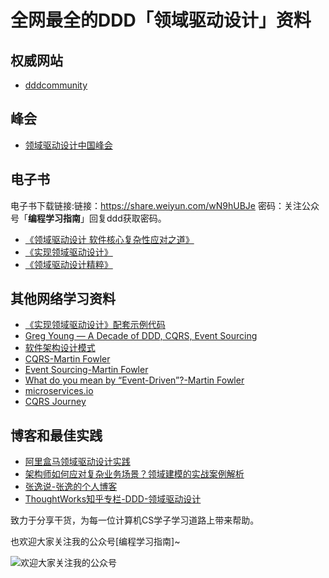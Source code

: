 # 全网最全的DDD「领域驱动设计」资料

## 权威网站
- [dddcommunity](https://www.dddcommunity.org/)

## 峰会
- [领域驱动设计中国峰会](http://www.ddd-china.com/)

## 电子书  
电子书下载链接:链接：https://share.weiyun.com/wN9hUBJe 密码：关注公众号「<b>编程学习指南</b>」回复ddd获取密码。

- [《领域驱动设计 软件核心复杂性应对之道》](https://item.jd.com/12870065.html)
- [《实现领域驱动设计》](https://item.jd.com/13131498.html)
- [《领域驱动设计精粹》](https://item.jd.com/12447082.html)

## 其他网络学习资料
- [《实现领域驱动设计》配套示例代码](https://github.com/VaughnVernon/IDDD_Samples)
- [Greg Young — A Decade of DDD, CQRS, Event Sourcing](https://www.youtube.com/watch?v=LDW0QWie21s)
- [软件架构设计模式](https://github.com/twang281314/frontEnd/blob/master/weekly/resources/software_architecture.md)
- [CQRS-Martin Fowler](https://martinfowler.com/bliki/CQRS.html)
- [Event Sourcing-Martin Fowler](https://martinfowler.com/eaaDev/EventSourcing.html)
- [What do you mean by “Event-Driven”?-Martin Fowler](https://martinfowler.com/articles/201701-event-driven.html)
- [microservices.io](https://microservices.io/index.html)
- [CQRS Journey](https://docs.microsoft.com/en-us/previous-versions/msp-n-p/jj554200(v=pandp.10)?redirectedfrom=MSDN)

## 博客和最佳实践
- [阿里盒马领域驱动设计实践](https://mp.weixin.qq.com/s?__biz=MzI4MTY5NTk4Ng==&mid=2247489183&idx=1&sn=8ad79428ece0862c86ddfda0efafbca7&source=41#wechat_redirect)
- [架构师如何应对复杂业务场景？领域建模的实战案例解析](https://mp.weixin.qq.com/s?__biz=MzIzOTU0NTQ0MA==&mid=2247487105&idx=1&sn=80e8df54282f759496c7d9a419656b88&chksm=e929338ede5eba98f476aaad1ba3026f08503b6e84b65608129490b27834688ad3b7c2f84a10&mpshare=1&scene=1&srcid=03279adZ0Ph2tRaLiXRSBWIB&key=3b2d96691c9884d07c5f238ce5f39c00eb1ea1d7fd3046afef02a52f93ca8ba4a9b303c492b53b17cb04fae6794d825f6a542c45465c03f916c8dacef7a6890d7c218c314fc1c43fb0592cd40e5e9695&ascene=0&uin=MTU2MzQwOTQ2Mw%3D%3D&devicetype=iMac+MacBookPro12%2C1+OSX+OSX+10.11.5+build(15F34)&version=12020810&nettype=WIFI&lang=zh_CN&fontScale=100&pass_ticket=Cej2SEB%2FGeE3n8A9MFjEP0K4s43p%2FNQWGUa%2F0YvIL%2BM0AJtqnpZ7cz%2Fn12Cm7Sjm)
- [张逸说-张逸的个人博客](http://zhangyi.xyz/)
- [ThoughtWorks知乎专栏-DDD-领域驱动设计](https://zhuanlan.zhihu.com/c_137428247)

致力于分享干货，为每一位计算机CS学子学习道路上带来帮助。

也欢迎大家关注我的公众号[编程学习指南]~

![欢迎大家关注我的公众号](https://github.com/xiajunhust/awosome-cs/blob/main/QR-CODE.jpg)
